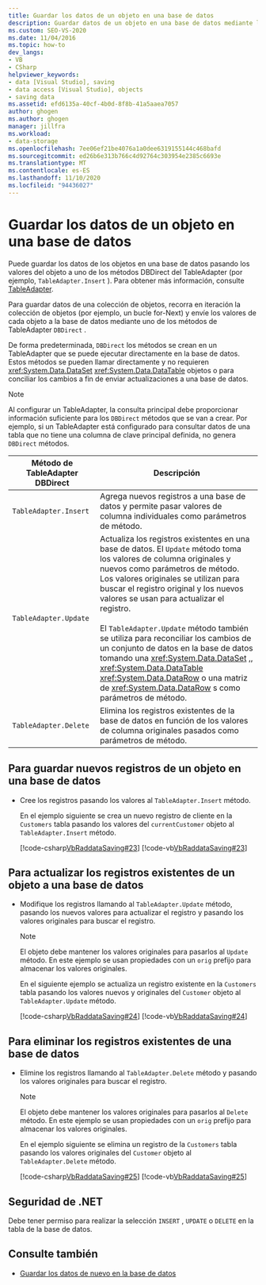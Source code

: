 ```yaml
---
title: Guardar los datos de un objeto en una base de datos
description: Guardar datos de un objeto en una base de datos mediante las herramientas de conjunto de datos de Visual Studio. Vea cómo guardar nuevos registros, actualizar registros existentes y eliminar registros existentes.
ms.custom: SEO-VS-2020
ms.date: 11/04/2016
ms.topic: how-to
dev_langs:
- VB
- CSharp
helpviewer_keywords:
- data [Visual Studio], saving
- data access [Visual Studio], objects
- saving data
ms.assetid: efd6135a-40cf-4b0d-8f8b-41a5aaea7057
author: ghogen
ms.author: ghogen
manager: jillfra
ms.workload:
- data-storage
ms.openlocfilehash: 7ee06ef21be4076a1a0dee6319155144c468bafd
ms.sourcegitcommit: ed26b6e313b766c4d92764c303954e2385c6693e
ms.translationtype: MT
ms.contentlocale: es-ES
ms.lasthandoff: 11/10/2020
ms.locfileid: "94436027"
---
```

# <a name="save-data-from-an-object-to-a-database"></a>Guardar los datos de un objeto en una base de datos

Puede guardar los datos de los objetos en una base de datos pasando los valores del objeto a uno de los métodos DBDirect del TableAdapter (por ejemplo, `TableAdapter.Insert` ). Para obtener más información, consulte [TableAdapter](../data-tools/create-and-configure-tableadapters.md).

Para guardar datos de una colección de objetos, recorra en iteración la colección de objetos (por ejemplo, un bucle for-Next) y envíe los valores de cada objeto a la base de datos mediante uno de los métodos de TableAdapter `DBDirect` .

De forma predeterminada, `DBDirect` los métodos se crean en un TableAdapter que se puede ejecutar directamente en la base de datos. Estos métodos se pueden llamar directamente y no requieren <xref:System.Data.DataSet> <xref:System.Data.DataTable> objetos o para conciliar los cambios a fin de enviar actualizaciones a una base de datos.

> [!NOTE]
> Al configurar un TableAdapter, la consulta principal debe proporcionar información suficiente para los `DBDirect` métodos que se van a crear. Por ejemplo, si un TableAdapter está configurado para consultar datos de una tabla que no tiene una columna de clave principal definida, no genera `DBDirect` métodos.

|Método de TableAdapter DBDirect|Descripción|
| - |-----------------|
|`TableAdapter.Insert`|Agrega nuevos registros a una base de datos y permite pasar valores de columna individuales como parámetros de método.|
|`TableAdapter.Update`|Actualiza los registros existentes en una base de datos. El `Update` método toma los valores de columna originales y nuevos como parámetros de método. Los valores originales se utilizan para buscar el registro original y los nuevos valores se usan para actualizar el registro.<br /><br /> El `TableAdapter.Update` método también se utiliza para reconciliar los cambios de un conjunto de datos en la base de datos tomando una <xref:System.Data.DataSet> ,, <xref:System.Data.DataTable> <xref:System.Data.DataRow> o una matriz de <xref:System.Data.DataRow> s como parámetros de método.|
|`TableAdapter.Delete`|Elimina los registros existentes de la base de datos en función de los valores de columna originales pasados como parámetros de método.|

## <a name="to-save-new-records-from-an-object-to-a-database"></a>Para guardar nuevos registros de un objeto en una base de datos

- Cree los registros pasando los valores al `TableAdapter.Insert` método.

     En el ejemplo siguiente se crea un nuevo registro de cliente en la `Customers` tabla pasando los valores del `currentCustomer` objeto al `TableAdapter.Insert` método.

     [!code-csharp[VbRaddataSaving#23](../data-tools/codesnippet/CSharp/save-data-from-an-object-to-a-database_1.cs)]
     [!code-vb[VbRaddataSaving#23](../data-tools/codesnippet/VisualBasic/save-data-from-an-object-to-a-database_1.vb)]

## <a name="to-update-existing-records-from-an-object-to-a-database"></a>Para actualizar los registros existentes de un objeto a una base de datos

- Modifique los registros llamando al `TableAdapter.Update` método, pasando los nuevos valores para actualizar el registro y pasando los valores originales para buscar el registro.

    > [!NOTE]
    > El objeto debe mantener los valores originales para pasarlos al `Update` método. En este ejemplo se usan propiedades con un `orig` prefijo para almacenar los valores originales.

     En el siguiente ejemplo se actualiza un registro existente en la `Customers` tabla pasando los valores nuevos y originales del `Customer` objeto al `TableAdapter.Update` método.

     [!code-csharp[VbRaddataSaving#24](../data-tools/codesnippet/CSharp/save-data-from-an-object-to-a-database_2.cs)]
     [!code-vb[VbRaddataSaving#24](../data-tools/codesnippet/VisualBasic/save-data-from-an-object-to-a-database_2.vb)]

## <a name="to-delete-existing-records-from-a-database"></a>Para eliminar los registros existentes de una base de datos

- Elimine los registros llamando al `TableAdapter.Delete` método y pasando los valores originales para buscar el registro.

    > [!NOTE]
    > El objeto debe mantener los valores originales para pasarlos al `Delete` método. En este ejemplo se usan propiedades con un `orig` prefijo para almacenar los valores originales.

     En el ejemplo siguiente se elimina un registro de la `Customers` tabla pasando los valores originales del `Customer` objeto al `TableAdapter.Delete` método.

     [!code-csharp[VbRaddataSaving#25](../data-tools/codesnippet/CSharp/save-data-from-an-object-to-a-database_3.cs)]
     [!code-vb[VbRaddataSaving#25](../data-tools/codesnippet/VisualBasic/save-data-from-an-object-to-a-database_3.vb)]

## <a name="net-security"></a>Seguridad de .NET

Debe tener permiso para realizar la selección `INSERT` , `UPDATE` o `DELETE` en la tabla de la base de datos.

## <a name="see-also"></a>Consulte también

- [Guardar los datos de nuevo en la base de datos](../data-tools/save-data-back-to-the-database.md)
